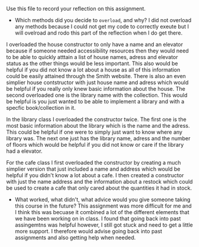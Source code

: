 Use this file to record your reflection on this assignment.

- Which methods did you decide to `overload`, and why?
I did not overload any methods because I could not get my code to correctly exeute but I will ovelroad and rodo this part of the reflection when I do get there. 

I overloaded the house constructor to only have a name and an elevator because if someone needed accessibility resources then they would need to be able to quickly atttain a list of house names, adress and elevator status as the other things would be less important. This also would be helpful if you did not know a lot about a house as all of this information could be easily attained through the Smith website. There is also an even simplier house contstructor with just house name and adress which would be helpful if you really only knew basic information about the house. The second overloaded one is the library name with the collection. This would be helpful is you just wanted to be able to implement a library and with a specfic book/collection in it. 

In the library class I overloaded the constructor twice. The first one is the most basic information about the library which is the name and the adress. This could be helpful if one were to simply just want to know where  any library was. The next one just has the library name, adress and the number of floors which would be helpful if you did not know or care if the library had a elevator. 

For the cafe class I first overloaded the constructor by creating a much simplier version that just included a name and address which would be helpful if you didn't know a lot about a cafe. I then created a constructor with just the name address and the information about a restock which could be used to create a cafe that only cared about the quantities it had in stock. 


- What worked, what didn't, what advice would you give someone taking this course in the future?
This assignment was more difficult for me and I think this was becuase it combined a lot of the different elements that we have been working on in class. I found that going back into past assingemtns was helpful however, I still got stuck and need to get a little more support. I therefore would advise going back into past assignments and also getting help when needed. 
